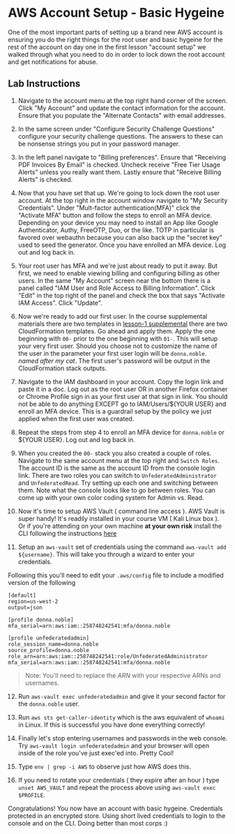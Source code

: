 # AWS Account Setup - Basic Hygeine

One of the most important parts of setting up a brand new AWS account is ensuring
you do the right things for the root user and basic hygeine for the rest of the account
on day one in the first lesson "account setup" we walked through what you need to do
in order to lock down the root account and get notifications for abuse.

## Lab Instructions

1. Navigate to the account menu at the top right hand corner of the screen.  
Click "My Account" and update the contact information for the account.  Ensure that you populate the "Alternate Contacts" with email addresses.

2. In the same screen under "Configure Security Challenge Questions" configure your
security challenge questions.  The answers to these can be nonsense strings you put in your password manager.  

3. In the left panel navigate to "Billing preferences".  Ensure that "Receiving PDF Invoices By Email" is checked.  Uncheck receive "Free Tier Usage Alerts" unless you really want them.  Lastly ensure that "Receive Billing Alerts" is checked.

4. Now that you have set that up.  We're going to lock down the root user account.  At the top right in the account window navigate to 
"My Security Credentials".  Under "Mult-factor authentication(MFA)" click the "Activate MFA" button and follow the steps to enroll an MFA device.  Depending on your device you may need to install an App like Google Authenticator, Authy, FreeOTP, Duo, or the like.   TOTP in particular is favored over webauthn because you can also back up the "secret key" used to seed the generator.  Once you have enrolled an MFA device.  Log out and log back in.

5. Your root user has MFA and we're just about ready to put it away.  But first, we need to enable viewing billing and configuring billing as other users.  In the same "My Account" screen near the bottom there is a panel called "IAM User and Role Access to Billing Information".  Click "Edit" in the top right of the panel and check the box that says "Activate IAM Access".  Click "Update".

6. Now we're ready to add our first user.  In the course supplemental materials there are two templates in [lesson-1 supplemental](supplemental/01-01) there are two CloudFormation templates.  Go ahead and apply them.  Apply the one beginning with `00-` prior to the one beginning with `01-`.  This will setup your very first user.
Should you choose not to customize the name of the user in the parameter your first user login will be `donna.noble`.  _named after my cat_.  The first user's password will be output in the CloudFormation stack outputs.  

7. Navigate to the IAM dashboard in your account.  Copy the login link and paste it in a doc.  Log out as the root user OR in another Firefox container or Chrome Profile sign in as your first user at that sign in link.  You should not be able to do anything EXCEPT go to IAM/Users/${YOUR USER} and enroll an MFA device.  This
is a guardrail setup by the policy we just applied when the first user was created.  

8. Repeat the steps from step 4 to enroll an MFA device for `donna.noble` or ${YOUR USER}.  Log out and log back in.

9. When you created the `00-` stack you also created a couple of roles.  Navigate to the same account menu at the top right and `Switch Roles`.  The account ID is the same as the account ID from the console login link.  There are two roles you can switch to `UnfederatedAdministrator` and `UnfederatedRead`.  Try setting up each one and switching between them.  Note what the console looks like to go between roles.  You can come up with your own color coding system for Admin vs. Read.

10. Now it's time to setup AWS Vault ( command line access ).  AWS Vault is super handy!  It's readily installed in your course VM ( Kali Linux box ).  Or if you're attending on your own machine **at your own risk** install the CLI following the instructions [here](https://github.com/99designs/aws-vault)

11. Setup an `aws-vault` set of credentials using the command `aws-vault add ${username}`.  This will take you through a wizard to enter your credentials.

Following this you'll need to edit your `.aws/config` file to include a modified version of the following

```
[default]
region=us-west-2
output=json

[profile donna.noble]
mfa_serial=arn:aws:iam::258748242541:mfa/donna.noble

[profile unfederatedadmin]
role_session_name=donna.noble
source_profile=donna.noble
role_arn=arn:aws:iam::258748242541:role/UnfederatedAdministrator
mfa_serial=arn:aws:iam::258748242541:mfa/donna.noble
```

> Note: You'll need to replace the _ARN_ with your respective ARNs and usernames.

12.  Run `aws-vault exec unfederatedadmin` and give it your second factor for the `donna.noble` user.

13.  Run `aws sts get-caller-identity` which is the aws equivalent of `whoami` in Linux.  If this is successful you have done everything correctly!

14.  Finally let's stop entering usernames and passwords in the web console.  Try `aws-vault login unfederatedadmin` and your browser will open inside of the role you've just exec'ed into.  Pretty Cool!

15.  Type `env | grep -i AWS` to observe just how AWS does this.

16.  If you need to rotate your credentials ( they expire after an hour ) type `unset AWS_VAULT` and repeat the process above using `aws-vault exec $PROFILE`.

Congratulations!  You now have an account with basic hygeine.  Credentials protected in an encrypted store.  Using short lived credentials to login to the console and on the CLI.  Doing better than most corps :) 

